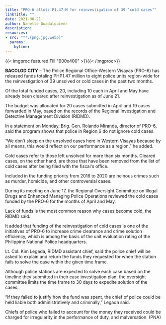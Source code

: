 ```yaml
---
title: "PRO-6 allots P1.47-M for reinvestigation of 39 ‘cold cases’"
linkTitle: ""
date: 2021-06-21
author: Nanette Guadalquiver
description:
resources:
- src: "**.{png,jpg,webp}"
  params:
    byline: 
---
```

{{< imgproc featured Fill "600x400" >}}{{< /imgproc>}}

**BACOLOD CITY** –  The Police Regional Office-Western Visayas (PRO-6) has released funds totaling PHP1.47 million to eight police units region-wide for the reinvestigation of 39 unsolved or cold cases in the past two months.

Of the total funded cases, 20, including 10 each in April and May have already been cleared after reinvestigation as of June 21.

The budget was allocated for 20 cases submitted in April and 19 cases forwarded in May, based on the records of the Regional Investigation and Detective Management Division (RIDMD).

In a statement on Monday, Brig. Gen. Rolando Miranda, director of PRO-6, said the program shows that police in Region 6 do not ignore cold cases.

“We don’t sleep on the unsolved cases here in Western Visayas because by all means, this would reflect on our performance as a region,” he added.

Cold cases refer to those left unsolved for more than six months. Cleared cases, on the other hand, are those that have been removed from the list of cold cases after being filed with the fiscal's office.

Included in the funding priority from 2016 to 2020 are heinous crimes such as murder, homicide, and other controversial cases.

During its meeting on June 17, the Regional Oversight Committee on Illegal Drugs and Enhanced Managing Police Operations reviewed the cold cases funded by the PRO-6 for the months of April and May.

Lack of funds is the most common reason why cases become cold, the RIDMD said.

It added that funding of the reinvestigation of cold cases is one of the initiatives of PRO-6 to increase crime clearance and crime solution efficiency, which is among the basis of the unit evaluation rating of the Philippine National Police headquarters.

Lt. Col. Kim Legada, RIDMD assistant chief, said the police chief will be asked to explain and return the funds they requested for when the station fails to solve the case within the given time frame.

Although police stations are expected to solve each case based on the timeline they submitted in their case investigation plan, the oversight committee limits the time frame to 30 days to expedite solution of the cases.

“If they failed to justify how the fund was spent, the chief of police could be held liable both administratively and criminally," Legada said.

Chiefs of police who failed to account for the money they received could be charged for irregularity in the performance of duty, and malversation. (PNA)